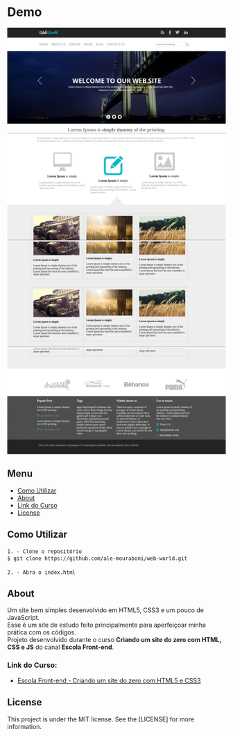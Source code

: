 # Demo
![Demo](readme/demo.png)
![Demo](readme/demo-2.png)
![Demo](readme/demo-3.png)
![Demo](readme/demo-4.png)

## Menu
* [Como Utilizar](#Como-Utilizar)
* [About](#About)
* [Link do Curso](#Link-do-Curso)
* [License](#License)

## Como Utilizar
```
1. - Clone o repositório
$ git clone https://github.com/ale-mouraboni/web-world.git

2. - Abra o index.html
```

## About
Um site bem símples desenvolvido em HTML5, CSS3 e um pouco de JavaScript.  
Esse é um site de estudo feito principalmente para aperfeiçoar minha prática com os códigos.  
Projeto desenvolvido durante o curso **Criando um site do zero com HTML, CSS e JS** do canal **Escola Front-end**.

### Link do Curso:

* [Escola Front-end - Criando um site do zero com HTML5 e CSS3](https://www.youtube.com/playlist?list=PL4iwH9RF8xHmjxVNJcyNSkVDYNUo6r2BM)

## License
This project is under the MIT license. See the [LICENSE] for more information.

